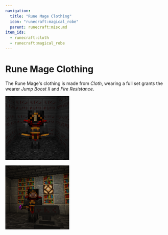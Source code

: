 ```yaml
---
navigation:
  title: "Rune Mage Clothing"
  icon: "runecraft:magical_robe"
  parent: runecraft:misc.md
item_ids:
  - runecraft:cloth
  - runecraft:magical_robe
---
```


# Rune Mage Clothing

The Rune Mage's clothing is made from *Cloth*, wearing a full set grants the wearer *Jump Boost II* and *Fire Resistance*.

![](rune_mage_clothing.png)

![](rune_mage.png)

<Recipe id="runecraft:orb/rune_scriber_orb_cloth" />

<Recipe id="runecraft:magical_robe" />






